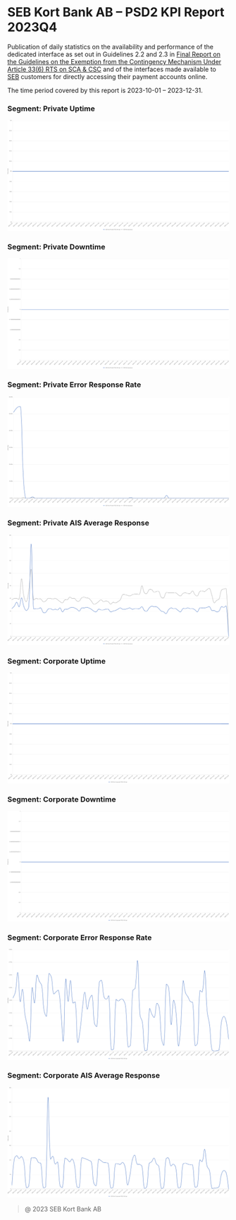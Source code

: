 # SEB Kort Bank AB – PSD2 KPI Report 2023Q4

Publication of daily statistics on the availability and performance of the dedicated interface as set out in Guidelines 2.2 and 2.3 in [Final Report on the Guidelines on the Exemption from the Contingency Mechanism Under Article 33(6) RTS on SCA & CSC](https://eba.europa.eu/sites/default/documents/files/documents/10180/2250578/4e3b9449-ecf9-4756-8006-cbbe74db6d03/Final%20Report%20on%20Guidelines%20on%20the%20exemption%20to%20the%20fall%20back.pdf?retry=1) and of the interfaces made available to [SEB](https://sebgroup.com) customers for directly accessing their payment accounts online.

The time period covered by this report is 2023-10-01 – 2023-12-31.

### Segment: Private Uptime

![private_uptime][private_uptime]

### Segment: Private Downtime

![private_downtime][private_downtime]

### Segment: Private Error Response Rate

![private_error][private_error]

### Segment: Private AIS Average Response

![private_ais][private_ais]

### Segment: Corporate Uptime

![corporate_uptime][corporate_uptime]

### Segment: Corporate Downtime

![corporate_downtime][corporate_downtime]

### Segment: Corporate Error Response Rate

![corporate_error][corporate_error]

### Segment: Corporate AIS Average Response

![corporate_ais][corporate_ais]

[private_ais]: ./archive/2023Q4/private/SEB_CARD_private_ais.png
[private_downtime]: ./archive/2023Q4/private/SEB_CARD_private_downtime.png
[private_error]: ./archive/2023Q4/private/SEB_CARD_private_error.png
[private_uptime]: ./archive/2023Q4/private/SEB_CARD_private_uptime.png
[corporate_ais]: ./archive/2023Q4/corporate/SEB_CARD_corporate_ais.png
[corporate_downtime]: ./archive/2023Q4/corporate/SEB_CARD_corporate_downtime.png
[corporate_error]: ./archive/2023Q4/corporate/SEB_CARD_corporate_error.png
[corporate_uptime]: ./archive/2023Q4/corporate/SEB_CARD_corporate_uptime.png

> @ 2023 SEB Kort Bank AB
